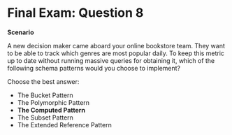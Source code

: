 # Final Exam: Question 8

**Scenario**

A new decision maker came aboard your online bookstore team. They want to be able to track which genres are most popular daily. To keep this metric up to date without running massive queries for obtaining it, which of the following schema patterns would you choose to implement?

Choose the best answer:

- The Bucket Pattern
- The Polymorphic Pattern
- **The Computed Pattern**
- The Subset Pattern
- The Extended Reference Pattern